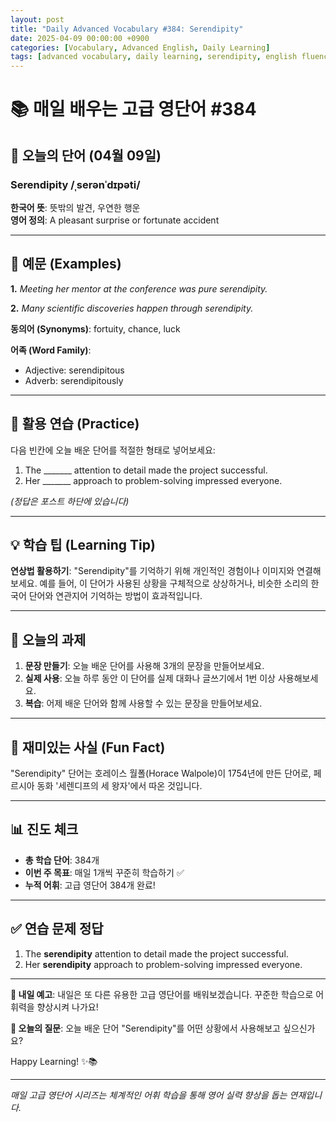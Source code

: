 ```yaml
---
layout: post
title: "Daily Advanced Vocabulary #384: Serendipity"
date: 2025-04-09 00:00:00 +0900
categories: [Vocabulary, Advanced English, Daily Learning]
tags: [advanced vocabulary, daily learning, serendipity, english fluency]
---
```


# 📚 **매일 배우는 고급 영단어 #384**

## 🌟 **오늘의 단어 (04월 09일)**

### **Serendipity** /ˌserənˈdɪpəti/

**한국어 뜻**: 뜻밖의 발견, 우연한 행운  
**영어 정의**: A pleasant surprise or fortunate accident

<!--more-->

---

## 📖 **예문 (Examples)**

**1.** *Meeting her mentor at the conference was pure serendipity.*

**2.** *Many scientific discoveries happen through serendipity.*

**동의어 (Synonyms)**: fortuity, chance, luck

**어족 (Word Family)**:
- Adjective: serendipitous
- Adverb: serendipitously

---

## 🎯 **활용 연습 (Practice)**

다음 빈칸에 오늘 배운 단어를 적절한 형태로 넣어보세요:

1. The _______ attention to detail made the project successful.
2. Her _______ approach to problem-solving impressed everyone.

*(정답은 포스트 하단에 있습니다)*

---

## 💡 **학습 팁 (Learning Tip)**

**연상법 활용하기**: "Serendipity"를 기억하기 위해 개인적인 경험이나 이미지와 연결해보세요. 
예를 들어, 이 단어가 사용된 상황을 구체적으로 상상하거나, 비슷한 소리의 한국어 단어와 연관지어 기억하는 방법이 효과적입니다.

---

## 📝 **오늘의 과제**

1. **문장 만들기**: 오늘 배운 단어를 사용해 3개의 문장을 만들어보세요.
2. **실제 사용**: 오늘 하루 동안 이 단어를 실제 대화나 글쓰기에서 1번 이상 사용해보세요.
3. **복습**: 어제 배운 단어와 함께 사용할 수 있는 문장을 만들어보세요.

---

## 🎲 **재미있는 사실 (Fun Fact)**

"Serendipity" 단어는 호레이스 월폴(Horace Walpole)이 1754년에 만든 단어로, 페르시아 동화 '세렌디프의 세 왕자'에서 따온 것입니다.

---

## 📊 **진도 체크**

- **총 학습 단어**: 384개
- **이번 주 목표**: 매일 1개씩 꾸준히 학습하기 ✅
- **누적 어휘**: 고급 영단어 384개 완료!

---

## ✅ **연습 문제 정답**

1. The **serendipity** attention to detail made the project successful.
2. Her **serendipity** approach to problem-solving impressed everyone.

---

**🎯 내일 예고**: 내일은 또 다른 유용한 고급 영단어를 배워보겠습니다. 꾸준한 학습으로 어휘력을 향상시켜 나가요!

**💭 오늘의 질문**: 오늘 배운 단어 "Serendipity"를 어떤 상황에서 사용해보고 싶으신가요? 

Happy Learning! ✨📚

---

*매일 고급 영단어 시리즈는 체계적인 어휘 학습을 통해 영어 실력 향상을 돕는 연재입니다.*
